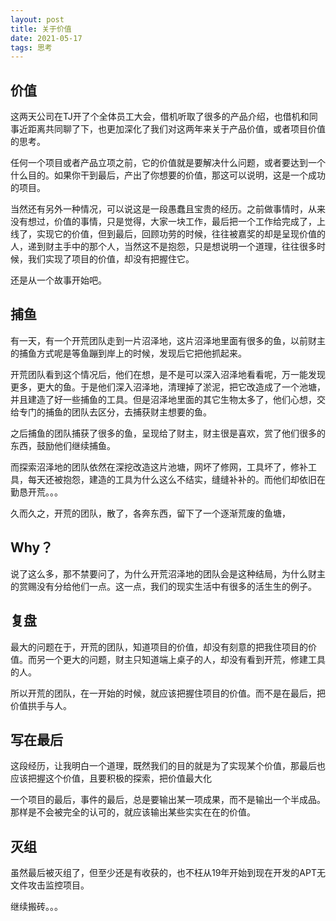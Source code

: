 ```yaml
---
layout: post
title: 关于价值
date: 2021-05-17
tags: 思考  
---
```


## 价值
这两天公司在TJ开了个全体员工大会，借机听取了很多的产品介绍，也借机和同事近距离共同聊了下，也更加深化了我们对这两年来关于产品价值，或者项目价值的思考。

任何一个项目或者产品立项之前，它的价值就是要解决什么问题，或者要达到一个什么目的。如果你干到最后，产出了你想要的价值，那这可以说明，这是一个成功的项目。

当然还有另外一种情况，可以说这是一段愚蠢且宝贵的经历。之前做事情时，从来没有想过，价值的事情，只是觉得，大家一块工作，最后把一个工作给完成了，上线了，实现它的价值，但到最后，回顾功劳的时候，往往被嘉奖的却是呈现价值的人，递到财主手中的那个人，当然这不是抱怨，只是想说明一个道理，往往很多时候，我们实现了项目的价值，却没有把握住它。

还是从一个故事开始吧。

## 捕鱼
有一天，有一个开荒团队走到一片沼泽地，这片沼泽地里面有很多的鱼，以前财主的捕鱼方式呢是等鱼蹦到岸上的时候，发现后它把他抓起来。

开荒团队看到这个情况后，他们在想，是不是可以深入沼泽地看看呢，万一能发现更多，更大的鱼。于是他们深入沼泽地，清理掉了淤泥，把它改造成了一个池塘，并且建造了好一些捕鱼的工具。但是沼泽地里面的其它生物太多了，他们心想，交给专门的捕鱼的团队去区分，去捕获财主想要的鱼。

之后捕鱼的团队捕获了很多的鱼，呈现给了财主，财主很是喜欢，赏了他们很多的东西，鼓励他们继续捕鱼。

而探索沼泽地的团队依然在深挖改造这片池塘，网坏了修网，工具坏了，修补工具，每天还被抱怨，建造的工具为什么这么不结实，缝缝补补的。而他们却依旧在勤恳开荒。。。

久而久之，开荒的团队，散了，各奔东西，留下了一个逐渐荒废的鱼塘，

## Why？
说了这么多，那不禁要问了，为什么开荒沼泽地的团队会是这种结局，为什么财主的赏赐没有分给他们一点。这一点，我们的现实生活中有很多的活生生的例子。

## 复盘
最大的问题在于，开荒的团队，知道项目的价值，却没有刻意的把我住项目的价值。而另一个更大的问题，财主只知道端上桌子的人，却没有看到开荒，修建工具的人。

所以开荒的团队，在一开始的时候，就应该把握住项目的价值。而不是在最后，把价值拱手与人。

## 写在最后
这段经历，让我明白一个道理，既然我们的目的就是为了实现某个价值，那最后也应该把握这个价值，且要积极的探索，把价值最大化

一个项目的最后，事件的最后，总是要输出某一项成果，而不是输出一个半成品。那样是不会被完全的认可的，就应该输出某些实实在在的价值。

## 灭组
虽然最后被灭组了，但至少还是有收获的，也不枉从19年开始到现在开发的APT无文件攻击监控项目。

继续搬砖。。。